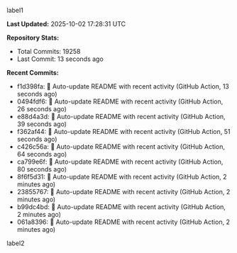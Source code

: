 
label1 
<!-- ACTIVITY_START -->
**Last Updated:** 2025-10-02 17:28:31 UTC

**Repository Stats:**
- Total Commits: 19258
- Last Commit: 13 seconds ago

**Recent Commits:**
- f1d398fa: 🤖 Auto-update README with recent activity (GitHub Action, 13 seconds ago)
- 0494fdf6: 🤖 Auto-update README with recent activity (GitHub Action, 26 seconds ago)
- e88d4a3d: 🤖 Auto-update README with recent activity (GitHub Action, 39 seconds ago)
- f362af44: 🤖 Auto-update README with recent activity (GitHub Action, 51 seconds ago)
- c426c56a: 🤖 Auto-update README with recent activity (GitHub Action, 64 seconds ago)
- ca799e6f: 🤖 Auto-update README with recent activity (GitHub Action, 80 seconds ago)
- 8f6f5d31: 🤖 Auto-update README with recent activity (GitHub Action, 2 minutes ago)
- 23855767: 🤖 Auto-update README with recent activity (GitHub Action, 2 minutes ago)
- b99dc4bd: 🤖 Auto-update README with recent activity (GitHub Action, 2 minutes ago)
- 061a8396: 🤖 Auto-update README with recent activity (GitHub Action, 2 minutes ago)
<!-- ACTIVITY_END -->

label2
